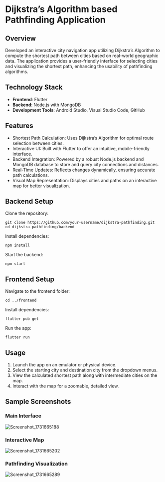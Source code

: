 # Dijkstra’s Algorithm based Pathfinding Application 

## Overview
Developed an interactive city navigation app utilizing Dijkstra’s Algorithm to compute the shortest path between cities based on real-world geographic data. The application provides a user-friendly interface for selecting cities and visualizing the shortest path, enhancing the usability of pathfinding algorithms. 
## Technology Stack
- **Frontend**: Flutter
- **Backend**: Node.js with MongoDB
- **Development Tools**: Android Studio, Visual Studio Code, GitHub
## Features
- Shortest Path Calculation: Uses Dijkstra’s Algorithm for optimal route selection between cities.
- Interactive UI: Built with Flutter to offer an intuitive, mobile-friendly interface.
- Backend Integration: Powered by a robust Node.js backend and MongoDB database to store and query city connections and distances.
- Real-Time Updates: Reflects changes dynamically, ensuring accurate path calculations.
- Visual Map Representation: Displays cities and paths on an interactive map for better visualization.
## Backend Setup
Clone the repository:
```
git clone https://github.com/your-username/dijkstra-pathfinding.git
cd dijkstra-pathfinding/backend
```
Install dependencies:
```
npm install
```
Start the backend:
```
npm start
```
## Frontend Setup
Navigate to the frontend folder:
```
cd ../frontend
```
Install dependencies:
```
flutter pub get
```
Run the app:
```
flutter run
```
## Usage
1. Launch the app on an emulator or physical device.
2. Select the starting city and destination city from the dropdown menus.
3. View the calculated shortest path along with intermediate cities on the map.
4. Interact with the map for a zoomable, detailed view.
## Sample Screenshots
### Main Interface
![Screenshot_1731665188](https://github.com/user-attachments/assets/e000ea26-dee5-4979-8c8d-5f164d16495f)
### Interactive Map
![Screenshot_1731665202](https://github.com/user-attachments/assets/e81096b1-6423-4aba-b020-5881ede93b9e)
### Pathfinding Visualization
![Screenshot_1731665289](https://github.com/user-attachments/assets/54b36b58-025b-40bd-b638-f6eca1698b95)
